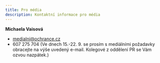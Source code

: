 ```yaml
---
title: Pro média
description: Kontaktní informace pro média
---
```

**M﻿ichaela Vaisová**

* medialni@ochrance.cz
* 607 275 704 (Ve dnech 15.-22. 9. se prosím s mediálními požadavky obracejte na výše uvedený e-mail. Kolegové z oddělení PR se Vám ozvou nazpátek.)
